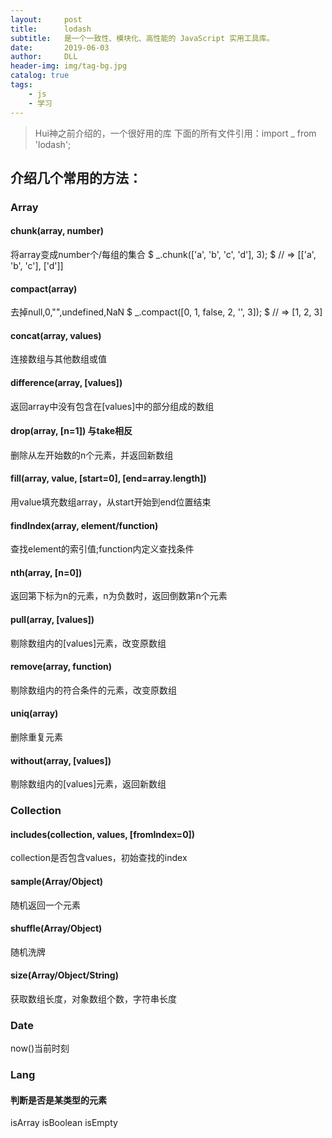 ```yaml
---
layout:     post
title:      lodash
subtitle:   是一个一致性、模块化、高性能的 JavaScript 实用工具库。
date:       2019-06-03
author:     DLL
header-img: img/tag-bg.jpg
catalog: true
tags:
    - js
    - 学习
---
```

> Hui神之前介绍的，一个很好用的库
> 下面的所有文件引用：import _ from 'lodash';

## 介绍几个常用的方法：
### Array
#### chunk(array, number)   
将array变成number个/每组的集合
$ _.chunk(['a', 'b', 'c', 'd'], 3);
$ // => [['a', 'b', 'c'], ['d']]
#### compact(array) 
去掉null,0,"",undefined,NaN
$ _.compact([0, 1, false, 2, '', 3]);
$ // => [1, 2, 3]
#### concat(array, values) 
连接数组与其他数组或值
#### difference(array, [values]) 
返回array中没有包含在[values]中的部分组成的数组
#### drop(array, [n=1]) 与take相反
  删除从左开始数的n个元素，并返回新数组
  #### fill(array, value, [start=0], [end=array.length])
  用value填充数组array，从start开始到end位置结束
  #### findIndex(array, element/function)
  查找element的索引值;function内定义查找条件
  #### nth(array, [n=0])
  返回第下标为n的元素，n为负数时，返回倒数第n个元素
  #### pull(array, [values])
  剔除数组内的[values]元素，改变原数组
  #### remove(array, function)
  剔除数组内的符合条件的元素，改变原数组
  #### uniq(array)
  删除重复元素
  #### without(array, [values])
  剔除数组内的[values]元素，返回新数组
### Collection 
  #### includes(collection, values, [fromIndex=0])
  collection是否包含values，初始查找的index
  #### sample(Array/Object)
  随机返回一个元素
  #### shuffle(Array/Object)
  随机洗牌
  #### size(Array/Object/String)
  获取数组长度，对象数组个数，字符串长度
### Date
  now()当前时刻
### Lang
  #### 判断是否是某类型的元素
  isArray
  isBoolean
  isEmpty